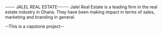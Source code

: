 ----- JALEL REAL ESTATE------
  Jalel Real Estate is a leading firm in the real estate industry in Ghana. 
  They have been making impact in terms of sales, marketing and branding in general.

--This is a capstone project--
